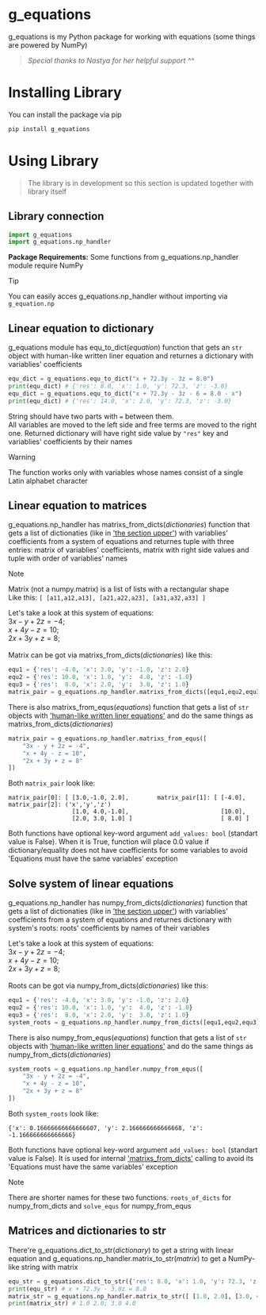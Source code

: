 # g_equations

g_equations is my Python package for working with equations (some things are powered by NumPy)

> _Special thanks to Nastya for her helpful support ^^_

# Installing Library

You can install the package via pip

```bash
pip install g_equations
```

# Using Library

> The library is in development so this section is updated together with library itself

## Library connection

```py
import g_equations
import g_equations.np_handler
```

**Package Requirements:** Some functions from g_equations.np_handler module require NumPy

> [!TIP]
> You can easily acces g_equations.np_handler without importing via `g_equation.np`

## Linear equation to dictionary

g_equations module has equ_to_dict(_equation_) function that gets an `str` object with human-like written liner equation and returnes a dictionary with variablies' coefficients

```py
equ_dict = g_equations.equ_to_dict("x + 72.3y - 3z = 8.0")
print(equ_dict) # {'res': 8.0, 'x': 1.0, 'y': 72.3, 'z': -3.0}
equ_dict = g_equations.equ_to_dict("x + 72.3y - 3z - 6 = 8.0 - x")
print(equ_dict) # {'res': 14.0, 'x': 2.0, 'y': 72.3, 'z': -3.0}
```

String should have two parts with `=` between them.<br>
All variables are moved to the left side and free terms are moved to the right one. Returned dictionary will have right side value by `"res"` key and variablies' coefficients by their names

> [!WARNING]
> The function works only with variables whose names consist of a single Latin alphabet character

## Linear equation to matrices

g_equations.np_handler has matrixs_from_dicts(_dictionaries_) function that gets a list of dictionaties (like in [&#39;the section upper&#39;](#linear-equation-to-dictionary)) with variablies' coefficients from a system of equations and returnes tuple with three entries: matrix of variablies' coefficients, matrix with right side values and tuple with order of variablies' names

> [!NOTE]
> Matrix (not a numpy.matrix) is a list of lists with a rectangular shape<br>
> Like this: `[ [a11,a12,a13], [a21,a22,a23], [a31,a32,a33] ]`

Let's take a look at this system of equations:<br>
$3x - y + 2z = -4;$<br>
$x + 4y - z = 10;$<br>
$2x + 3y + z = 8;$<br>
<br>
Matrix can be got via matrixs_from_dicts(_dictionaries_) like this:

```py
equ1 = {'res': -4.0, 'x': 3.0, 'y': -1.0, 'z': 2.0}
equ2 = {'res': 10.0, 'x': 1.0, 'y':  4.0, 'z': -1.0}
equ3 = {'res':  8.0, 'x': 2.0, 'y':  3.0, 'z': 1.0}
matrix_pair = g_equations.np_handler.matrixs_from_dicts([equ1,equ2,equ3])
```

There is also matrixs_from_equs(_equations_) function that gets a list of `str` objects with [&#39;human-like written liner equations&#39;](#linear-equation-to-dictionary) and do the same things as matrixs_from_dicts(_dictionaries_)

```py
matrix_pair = g_equations.np_handler.matrixs_from_equs([
    "3x - y + 2z = -4",
    "x + 4y - z = 10",
    "2x + 3y + z = 8"
])
```

Both `matrix_pair` look like:

```
matrix_pair[0]: [ [3.0,-1.0, 2.0],        matrix_pair[1]: [ [-4.0],        matrix_pair[2]: ('x','y','z')
                  [1.0, 4.0,-1.0],                          [10.0], 
                  [2.0, 3.0, 1.0] ]                         [ 8.0] ]
```

Both functions have optional key-word argument `add_values: bool` (standart value is False). When it is True, function will place 0.0 value if dictionary/equality does not have coefficients for some variables to avoid 'Equations must have the same variables' exception

## Solve system of linear equations

g_equations.np_handler has numpy_from_dicts(_dictionaries_) function that gets a list of dictionaties (like in [&#39;the section upper&#39;](#linear-equation-to-dictionary)) with variablies' coefficients from a system of equations and returnes dictionary with system's roots: roots' coefficients by names of their variables

Let's take a look at this system of equations:<br>
$3x - y + 2z = -4;$<br>
$x + 4y - z = 10;$<br>
$2x + 3y + z = 8;$<br>
<br>
Roots can be got via numpy_from_dicts(_dictionaries_) like this:

```py
equ1 = {'res': -4.0, 'x': 3.0, 'y': -1.0, 'z': 2.0}
equ2 = {'res': 10.0, 'x': 1.0, 'y':  4.0, 'z': -1.0}
equ3 = {'res':  8.0, 'x': 2.0, 'y':  3.0, 'z': 1.0}
system_roots = g_equations.np_handler.numpy_from_dicts([equ1,equ2,equ3])
```

There is also numpy_from_equs(_equations_) function that gets a list of `str` objects with [&#39;human-like written liner equations&#39;](#linear-equation-to-dictionary) and do the same things as numpy_from_dicts(_dictionaries_)

```py
system_roots = g_equations.np_handler.numpy_from_equs([
    "3x - y + 2z = -4",
    "x + 4y - z = 10",
    "2x + 3y + z = 8"
])
```

Both `system_roots` look like:

```
{'x': 0.16666666666666607, 'y': 2.166666666666668, 'z': -1.166666666666666}
```

Both functions have optional key-word argument `add_values: bool` (standart value is False). It is used for internal [&#39;matrixs_from_dicts&#39;](#linear-equation-to-matrices) calling to avoid its 'Equations must have the same variables' exception

> [!NOTE]
> There are shorter names for these two functions. `roots_of_dicts` for numpy_from_dicts and `solve_equs` for numpy_from_equs

## Matrices and dictionaries to str

There're g_equations.dict_to_str(_dictionary_) to get a string with linear equation and g_equations.np_handler.matrix_to_str(_matrix_) to get a NumPy-like string with matrix

```py
equ_str = g_equations.dict_to_str({'res': 8.0, 'x': 1.0, 'y': 72.3, 'z': -3.0})
print(equ_str) # x + 72.3y - 3.0z = 8.0
matrix_str = g_equations.np_handler.matrix_to_str([ [1.0, 2.0], [3.0, 4.0] ])
print(matrix_str) # 1.0 2.0; 3.0 4.0
```
